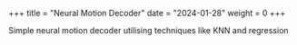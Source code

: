 +++ title = "Neural Motion Decoder"
date = "2024-01-28"
weight = 0
+++


Simple neural motion decoder utilising techniques like KNN and regression